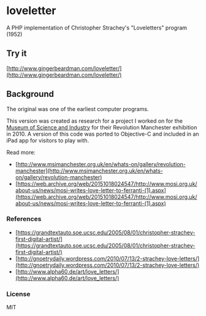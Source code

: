 # loveletter

A PHP implementation of Christopher Strachey's "Loveletters" program (1952)

## Try it

[http://www.gingerbeardman.com/loveletter/](http://www.gingerbeardman.com/loveletter/)

## Background

The original was one of the earliest computer programs.

This version was created as research for a project I worked on for the [Museum of Science and Industry](http://www.mosi.org.uk) for their Revolution Manchester exhibition in 2010. A version of this code was ported to Objective-C and included in an iPad app for visitors to play with. 

Read more:
* [http://www.msimanchester.org.uk/en/whats-on/gallery/revolution-manchester](http://www.msimanchester.org.uk/en/whats-on/gallery/revolution-manchester)
* [https://web.archive.org/web/20151018024547/http://www.mosi.org.uk/about-us/news/mosi-writes-love-letter-to-ferranti-(1).aspx](https://web.archive.org/web/20151018024547/http://www.mosi.org.uk/about-us/news/mosi-writes-love-letter-to-ferranti-(1).aspx)

### References

* [https://grandtextauto.soe.ucsc.edu/2005/08/01/christopher-strachey-first-digital-artist/](https://grandtextauto.soe.ucsc.edu/2005/08/01/christopher-strachey-first-digital-artist/)  
* [http://gnoetrydaily.wordpress.com/2010/07/13/2-strachey-love-letters/](http://gnoetrydaily.wordpress.com/2010/07/13/2-strachey-love-letters/)  
* [http://www.alpha60.de/art/love_letters/](http://www.alpha60.de/art/love_letters/)  

### License
MIT
